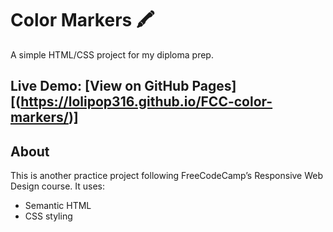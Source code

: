 # Color Markers 🖍️

A simple HTML/CSS project for my diploma prep.

**Live Demo:** [View on GitHub Pages][(https://lolipop316.github.io/FCC-color-markers/)]
---

## About
This is another practice project following FreeCodeCamp’s Responsive Web Design course.
It uses:
- Semantic HTML
- CSS styling
